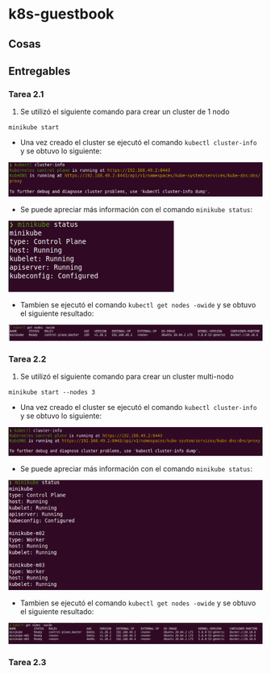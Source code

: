 # k8s-guestbook

## Cosas

## Entregables

### Tarea 2.1

1. Se utilizó el siguiente comando para crear un cluster de 1 nodo

```
minikube start
```

- Una vez creado el cluster se ejecutó el comando ```kubectl cluster-info``` y se obtuvo lo siguiente:

![kubectl cluster-info](./images/command_01.png)

- Se puede apreciar más información con el comando ```minikube status```:

![minikube status](./images/minikube_status_01.png)

- Tambien se ejecutó el comando ```kubectl get nodes -owide``` y se obtuvo el siguiente resultado:

![kubectl get nodes -owide](./images/command_02.png)

### Tarea 2.2

1. Se utilizó el siguiente comando para crear un cluster multi-nodo

```
minikube start --nodes 3
```

- Una vez creado el cluster se ejecutó el comando ```kubectl cluster-info``` y se obtuvo lo siguiente:

![kubectl cluster-info](./images/command_03.png)

- Se puede apreciar más información con el comando ```minikube status```:

![minikube status](./images/minikube_status_02.png)

- Tambien se ejecutó el comando ```kubectl get nodes -owide``` y se obtuvo el siguiente resultado:

![kubectl get nodes -owide](./images/command_04.png)

### Tarea 2.3

